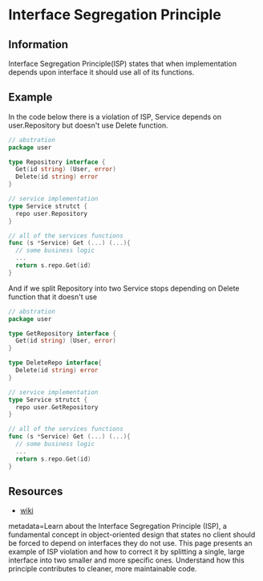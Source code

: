 # Interface Segregation Principle

## Information

Interface Segregation Principle(ISP) states that when implementation depends upon interface it should use all of its functions.

## Example

In the code below there is a violation of ISP, Service depends on user.Repository but doesn't use Delete function.

```go 
// abstration
package user

type Repository interface {
  Get(id string) (User, error)
  Delete(id string) error
}
```

```go
// service implementation
type Service strutct {
  repo user.Repository
}

// all of the services functions
func (s *Service) Get (...) (...){
  // some business logic
  ...
  return s.repo.Get(id)
}
```

And if we split Repository into two Service stops depending on Delete function that it doesn't use

```go 
// abstration
package user

type GetRepository interface {
  Get(id string) (User, error)
}

type DeleteRepo interface{
  Delete(id string) error
}

```
```go
// service implementation
type Service strutct {
  repo user.GetRepository
}

// all of the services functions
func (s *Service) Get (...) (...){
  // some business logic
  ...
  return s.repo.Get(id)
}
```

## Resources

- [wiki](https://en.wikipedia.org/wiki/Interface_segregation_principle)

metadata=Learn about the Interface Segregation Principle (ISP), a fundamental concept in object-oriented design that states no client should be forced to depend on interfaces they do not use. This page presents an example of ISP violation and how to correct it by splitting a single, large interface into two smaller and more specific ones. Understand how this principle contributes to cleaner, more maintainable code.
